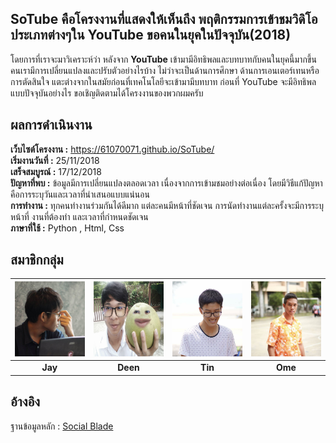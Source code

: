## SoTube คือโครงงานที่แสดงให้เห็นถึง พฤติกรรมการเข้าชมวิดิโอประเภทต่างๆใน YouTube ขอคนในยุคในปัจจุบัน(2018)
โดยการที่เราจะมาวิเคราะห์ว่า หลังจาก **YouTube** เข้ามามีอิทธิพลและบทบาทกับคนในยุคนี้มากขึ้น คนเรามีการเปลี่ยนแปลงและปรับตัวอย่างไรบ้าง ไม่ว่าจะเป็นด้านการศึกษา ด้านการเอนเตอร์เทนหรือการตัดสินใจ แตะต่างจากในสมัยก่อนที่เทคโนโลยีจะเข้ามามีบทบาท ก่อนที่ YouTube จะมีอิทธิพลแบบปัจจุบันอย่างไร ขอเชิญติดตามได้โครงงานของพวกผมครับ

## ผลการดำเนินงาน
**เว็บไซต์โครงงาน :** https://61070071.github.io/SoTube/  
**เริ่มงานวันที่ :** 25/11/2018  
**เสร็จสมบูรณ์ :** 17/12/2018  
**ปัญหาที่พบ :** ข้อมูลมีการเปลี่ยนแปลงตลอดเวลา เนื่องจากการเข้ามชมอย่างต่อเนื่อง โดยมีวิธีแก้ปัญหาคือการระบุวันและเวลาที่นำเสนอแบบแน่นอน  
**การทำงาน :** ทุกคนทำงานร่วมกันได้ดีมาก แต่ละคนมีหน้าที่ชัดเจน การนัดทำงานแต่ละครั้งจะมีการระบุหน้าที่ งานที่ต้องทำ และเวลาที่กำหนดชัดเจน   
**ภาษาที่ใช้ :** Python , Html, Css  

## สมาชิกกลุ่ม
|<img src="Team/00.jpg" width="120px" height="120px">|<img src="Team/01.jpg" width="120px" height="120px">|<img src="Team/02.jpg" width="120px" height="120px">|<img src="Team/03.jpg" width="120px" height="120px">|
|:---:|:---:|:---:|:---:|
|**Jay**|**Deen**|**Tin**|**Ome**|

## อ้างอิง
ฐานข้อมูลหลัก : [Social Blade](https://socialblade.com/youtube/top/50)
